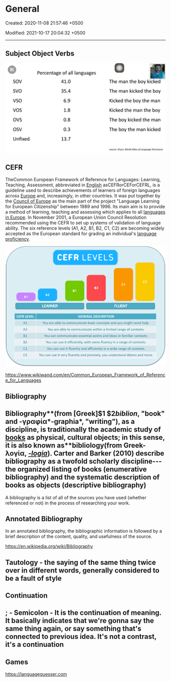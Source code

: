 # General

Created: 2020-11-08 21:57:46 +0500

Modified: 2021-10-17 20:04:32 +0500

---

## Subject Object Verbs

![image](media/General-image1.png)

## CEFR

TheCommon European Framework of Reference for Languages: Learning, Teaching, Assessment, abbreviated in [English](https://www.wikiwand.com/en/English_language) asCEFRorCEForCEFRL, is a guideline used to describe achievements of learners of foreign languages across [Europe](https://www.wikiwand.com/en/Europe) and, increasingly, in other countries. It was put together by the [Council of Europe](https://www.wikiwand.com/en/Council_of_Europe) as the main part of the project "Language Learning for European Citizenship" between 1989 and 1996. Its main aim is to provide a method of learning, teaching and assessing which applies to all [languages in Europe](https://www.wikiwand.com/en/Languages_of_Europe). In November 2001, a European Union Council Resolution recommended using the CEFR to set up systems of validation of language ability. The six reference levels (A1, A2, B1, B2, C1, C2) are becoming widely accepted as the European standard for grading an individual's [language proficiency](https://www.wikiwand.com/en/Language_proficiency).

![image](media/General-image2.png)

<https://www.wikiwand.com/en/Common_European_Framework_of_Reference_for_Languages>

## Bibliography

## Bibliography**(from [Greek]$1 $2*biblion*, "book" and -γραφία*-graphia*, "writing"), as a discipline, is traditionally the academic study of [books](https://en.wikipedia.org/wiki/Book) as physical, cultural objects; in this sense, it is also known as**bibliology(from Greek-λογία, [*-logia*](https://en.wikipedia.org/wiki/-logy)). Carter and Barker (2010) describe bibliography as a twofold scholarly discipline---the organized listing of books (enumerative bibliography) and the systematic description of books as objects (descriptive bibliography)

A bibliography is a list of all of the sources you have used (whether referenced or not) in the process of researching your work.

## Annotated Bibliography

In an annotated bibliography, the bibliographic information is followed by a brief description of the content, quality, and usefulness of the source.

<https://en.wikipedia.org/wiki/Bibliography>

## Tautology - the saying of the same thing twice over in different words, generally considered to be a fault of style

## Continuation

## ; - Semicolon - It is the continuation of meaning. It basically indicates that we're gonna say the same thing again, or say something that's connected to previous idea. It's not a contrast, it's a continuation

## Games

<https://languageguesser.com>
